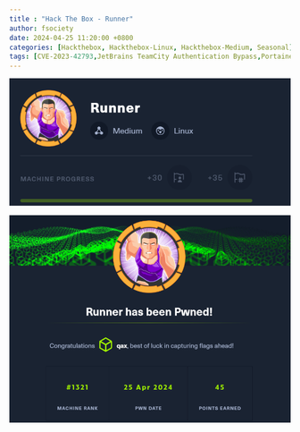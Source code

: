 ```yaml
---
title : "Hack The Box - Runner"
author: fsociety
date: 2024-04-25 11:20:00 +0800
categories: [Hackthebox, Hackthebox-Linux, Hackthebox-Medium, Seasonal]
tags: [CVE-2023-42793,JetBrains TeamCity Authentication Bypass,Portainer]
---
```


![image](../assets/post_img/Snipaste_2024-04-25_09-45-20.png)

![images](../assets/post_img/Snipaste_2024-04-25_11-27-18.png)